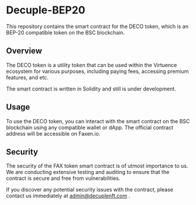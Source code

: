 # Decuple-BEP20

This repository contains the smart contract for the DECO token, which is an BEP-20 compatible token on the BSC blockchain.

## Overview
The DECO token is a utility token that can be used within the Virtuence ecosystem for various purposes, including paying fees, accessing premium features, and etc.

The smart contract is written in Solidity and still is under development.


## Usage
To use the DECO token, you can interact with the smart contract on the BSC blockchain using any compatible wallet or dApp. The official contract address will be accessible on Faxen.io.


## Security
The security of the FAX token smart contract is of utmost importance to us. We are conducting extensive testing and auditing to ensure that the contract is secure and free from vulnerabilities.

If you discover any potential security issues with the contract, please contact us immediately at admin@decuplenft.com .
